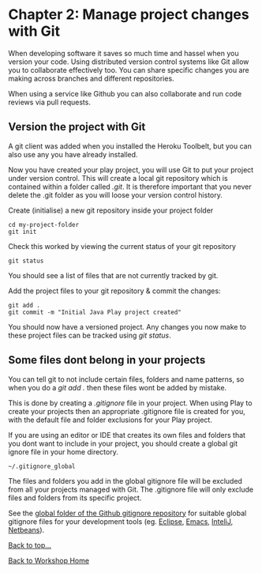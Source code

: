 <link href="index.css" rel="stylesheet" type="text/css">

# <a id="top">Chapter 2: Manage project changes with Git</a>

  When developing software it saves so much time and hassel when you version your code.  Using distributed version control systems like Git allow you to collaborate effectively too.  You can share specific changes you are making across branches and different repositories.  
  
  When using a service like Github you can also collaborate and run code reviews via pull requests.
  

## Version the project with Git

  A git client was added when you installed the Heroku Toolbelt, but you can also use any you have already installed.  
  
  Now you have created your play project, you will use Git to put your project under version control.  This will create a local git repository which is contained within a folder called *.git*.  It is therefore important that you never delete the .git folder as you will loose your version control history.

  Create (initialise) a new git repository inside your project folder

    cd my-project-folder
    git init

  Check this worked by viewing the current status of your git repository

    git status

 You should see a list of files that are not currently tracked by git.

  Add the project files to your git repository & commit the changes:

    git add .
    git commit -m "Initial Java Play project created"


  You should now have a versioned project.  Any changes you now make to these project files can be tracked using *git status*.

## Some files dont belong in your projects

  You can tell git to not include certain files, folders and name patterns, so when you do a *git add .* then these files wont be added by mistake.
  
  This is done by creating a *.gitignore* file in your project.  When using Play to create your projects then an appropriate .gitignore file is created for you, with the default file and folder exclusions for your Play project.
  
  If you are using an editor or IDE that creates its own files and folders that you dont want to include in your project, you should create a global git ignore file in your home directory.
  
    ~/.gitignore_global

  The files and folders you add in the global gitignore file will be excluded from all your projects managed with Git.  The .gitignore file will only exclude files and folders from its specific project.
  
  See the [global folder of the Github gitignore repository](https://github.com/github/gitignore/tree/master/Global) for suitable global gitignore files for your development tools (eg. [Eclipse](https://github.com/github/gitignore/blob/master/Global/Eclipse.gitignore), [Emacs](https://github.com/github/gitignore/blob/master/Global/Emacs.gitignore), [InteliJ](https://github.com/github/gitignore/blob/master/Global/IntelliJ.gitignore), [Netbeans](https://github.com/github/gitignore/blob/master/Global/NetBeans.gitignore)).


[Back to top...](#top)

[Back to Workshop Home](/index.html)




